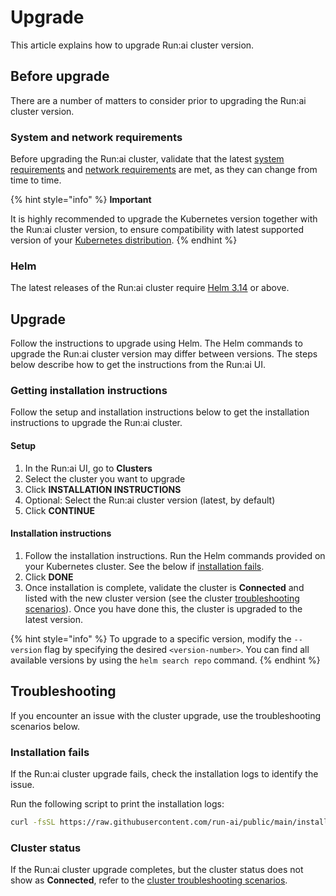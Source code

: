 # Upgrade

This article explains how to upgrade Run:ai cluster version.

## Before upgrade

There are a number of matters to consider prior to upgrading the Run:ai cluster version.

### System and network requirements

Before upgrading the Run:ai cluster, validate that the latest [system requirements](system-requirements.md) and [network requirements](network-requirements.md) are met, as they can change from time to time.

{% hint style="info" %}
**Important**&#x20;

It is highly recommended to upgrade the Kubernetes version together with the Run:ai cluster version, to ensure compatibility with latest supported version of your [Kubernetes distribution](system-requirements.md#kubernetes-distribution).
{% endhint %}

### Helm

The latest releases of the Run:ai cluster require [Helm 3.14](https://helm.sh/docs/helm/helm_install/) or above.

## Upgrade

Follow the instructions to upgrade using Helm. The Helm commands to upgrade the Run:ai cluster version may differ between versions. The steps below describe how to get the instructions from the Run:ai UI.

### Getting installation instructions

Follow the setup and installation instructions below to get the installation instructions to upgrade the Run:ai cluster.

#### Setup

1. In the Run:ai UI, go to **Clusters**
2. Select the cluster you want to upgrade
3. Click **INSTALLATION INSTRUCTIONS**
4. Optional: Select the Run:ai cluster version (latest, by default)
5. Click **CONTINUE**

#### Installation instructions

1. Follow the installation instructions. Run the Helm commands provided on your Kubernetes cluster. See the below if [installation fails](upgrade.md#installation-fails).
2. Click **DONE**
3. Once installation is complete, validate the cluster is **Connected** and listed with the new cluster version (see the cluster [troubleshooting scenarios](../infrastructure-procedures/clusters.md#troubleshooting-scenarios)). Once you have done this, the cluster is upgraded to the latest version.

{% hint style="info" %}
To upgrade to a specific version, modify the `--version` flag by specifying the desired `<version-number>`. You can find all available versions by using the `helm search repo` command.
{% endhint %}

## Troubleshooting

If you encounter an issue with the cluster upgrade, use the troubleshooting scenarios below.

### Installation fails

If the Run:ai cluster upgrade fails, check the installation logs to identify the issue.

Run the following script to print the installation logs:

```bash
curl -fsSL https://raw.githubusercontent.com/run-ai/public/main/installation/get-installation-logs.sh
```

### Cluster status

If the Run:ai cluster upgrade completes, but the cluster status does not show as **Connected**, refer to the [cluster troubleshooting scenarios](../infrastructure-procedures/clusters.md#troubleshooting-scenarios).
